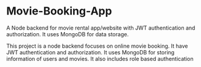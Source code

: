 # Movie-Booking-App
A Node backend for movie rental app/website with JWT authentication and authorization. It uses MongoDB for data storage.

This project is a node backend focuses on online movie booking.
It have JWT authentication and authorization. 
It uses MongoDB for storing information of users and movies. 
It also includes role based authentication
